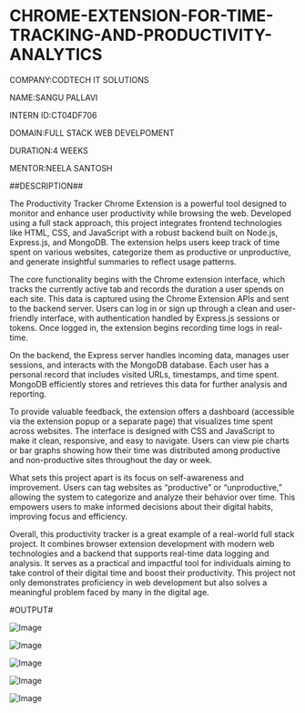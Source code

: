 # CHROME-EXTENSION-FOR-TIME-TRACKING-AND-PRODUCTIVITY-ANALYTICS
COMPANY:CODTECH IT SOLUTIONS

NAME:SANGU PALLAVI

INTERN ID:CT04DF706

DOMAIN:FULL STACK WEB DEVELPOMENT

DURATION:4 WEEKS

MENTOR:NEELA SANTOSH

##DESCRIPTION## 

The Productivity Tracker Chrome Extension is a powerful tool designed to monitor and enhance user productivity while browsing the web. Developed using a full stack approach, this project integrates frontend technologies like HTML, CSS, and JavaScript with a robust backend built on Node.js, Express.js, and MongoDB. The extension helps users keep track of time spent on various websites, categorize them as productive or unproductive, and generate insightful summaries to reflect usage patterns.

The core functionality begins with the Chrome extension interface, which tracks the currently active tab and records the duration a user spends on each site. This data is captured using the Chrome Extension APIs and sent to the backend server. Users can log in or sign up through a clean and user-friendly interface, with authentication handled by Express.js sessions or tokens. Once logged in, the extension begins recording time logs in real-time.

On the backend, the Express server handles incoming data, manages user sessions, and interacts with the MongoDB database. Each user has a personal record that includes visited URLs, timestamps, and time spent. MongoDB efficiently stores and retrieves this data for further analysis and reporting.

To provide valuable feedback, the extension offers a dashboard (accessible via the extension popup or a separate page) that visualizes time spent across websites. The interface is designed with CSS and JavaScript to make it clean, responsive, and easy to navigate. Users can view pie charts or bar graphs showing how their time was distributed among productive and non-productive sites throughout the day or week.

What sets this project apart is its focus on self-awareness and improvement. Users can tag websites as “productive” or “unproductive,” allowing the system to categorize and analyze their behavior over time. This empowers users to make informed decisions about their digital habits, improving focus and efficiency.

Overall, this productivity tracker is a great example of a real-world full stack project. It combines browser extension development with modern web technologies and a backend that supports real-time data logging and analysis. It serves as a practical and impactful tool for individuals aiming to take control of their digital time and boost their productivity. This project not only demonstrates proficiency in web development but also solves a meaningful problem faced by many in the digital age.

#OUTPUT#


![Image](https://github.com/user-attachments/assets/6e9bef43-db98-4d79-ba59-7e748c8b8804)

![Image](https://github.com/user-attachments/assets/c5e297b0-7cbe-43f9-9db3-89c7cce143e4)

![Image](https://github.com/user-attachments/assets/2e9192d5-8199-458b-8fa5-9a342ce3cb5a)

![Image](https://github.com/user-attachments/assets/20721f26-e601-4e87-87e4-a6537fea74ec)

![Image](https://github.com/user-attachments/assets/6c204a4d-7a57-4bb0-b254-2de004aa205d)

